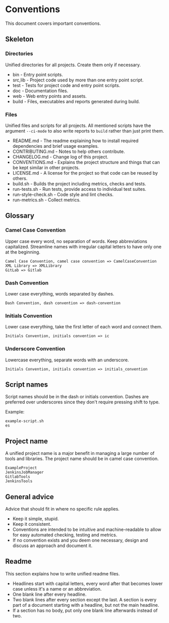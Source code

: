 # Conventions

This document covers important conventions.


## Skeleton

### Directories

Unified directories for all projects. Create them only if necessary.

* bin - Entry point scripts.
* src,lib - Project code used by more than one entry point script.
* test - Tests for project code and entry point scripts.
* doc - Documentation files.
* web - Web entry points and assets.
* build - Files, executables and reports generated during build.


### Files

Unified files and scripts for all projects. All mentioned scripts have the argument `--ci-mode` to also write reports to `build` rather than just print them.

* README.md - The readme explaining how to install required dependencies and brief usage examples.
* CONTRIBUTING.md - Notes to help others contribute.
* CHANGELOG.md - Change log of this project.
* CONVENTIONS.md - Explains the project structure and things that can be kept similar in other projects.
* LICENSE.md - A license for the project so that code can be reused by others.
* build.sh - Builds the project including metrics, checks and tests.
* run-tests.sh - Run tests, provide access to individual test suites.
* run-style-check.sh - Code style and lint checks.
* run-metrics.sh - Collect metrics.


## Glossary

### Camel Case Convention

Upper case every word, no separation of words.
Keep abbreviations capitalized.
Streamline names with irregular capital letters to have only one at the beginning.

```
Camel Case Convention, camel case convention => CamelCaseConvention
XML Library => XMLLibrary
GitLab => Gitlab
```


### Dash Convention

Lower case everything, words separated by dashes.

```
Dash Convention, dash convention => dash-convention
```


### Initials Convention

Lower case everything, take the first letter of each word and connect them.

```
Initials Convention, initials convention => ic
```


### Underscore Convention

Lowercase everything, separate words with an underscore.

```
Initials Convention, initials convention => initials_convention
```


## Script names

Script names should be in the dash or initials convention.
Dashes are preferred over underscores since they don't require pressing shift to type.

Example:

```
example-script.sh
es
```


## Project name

A unified project name is a major benefit in managing a large number of tools and libraries.
The project name should be in camel case convention.

```
ExampleProject
JenkinsJobManager
GitlabTools
JenkinsTools
```


## General advice

Advice that should fit in where no specific rule applies.

* Keep it simple, stupid.
* Keep it consistent.
* Conventions are intended to be intuitive and machine-readable to allow for easy automated checking, testing and metrics.
* If no convention exists and you deem one necessary, design and discuss an approach and document it.


## Readme

This section explains how to write unified readme files.

* Headlines start with capital letters, every word after that becomes lower case unless it's a name or an abbreviation.
* One blank line after every headline.
* Two blank lines after every section except the last. A section is every part of a document starting with a headline, but not the main headline.
* If a section has no body, put only one blank line afterwards instead of two.

